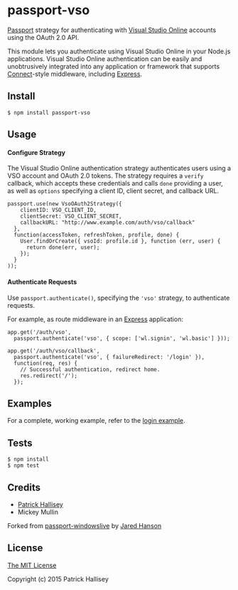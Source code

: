 # passport-vso


[Passport](https://github.com/jaredhanson/passport) strategy for authenticating
with [Visual Studio Online](http://www.visualstudio.com/) accounts using the OAuth 2.0 API.

This module lets you authenticate using Visual Studio Online in your Node.js 
applications. Visual Studio Online authentication can be easily and unobtrusively
integrated into any application or framework that supports
[Connect](http://www.senchalabs.org/connect/)-style middleware, including
[Express](http://expressjs.com/).

## Install

    $ npm install passport-vso

## Usage

#### Configure Strategy

The Visual Studio Online authentication strategy authenticates users using a VSO
account and OAuth 2.0 tokens.  The strategy requires a `verify` callback,
which accepts these credentials and calls `done` providing a user, as well as
`options` specifying a client ID, client secret, and callback URL.

    passport.use(new VsoOAuth2Strategy({
        clientID: VSO_CLIENT_ID,
        clientSecret: VSO_CLIENT_SECRET,
        callbackURL: "http://www.example.com/auth/vso/callback"
      },
      function(accessToken, refreshToken, profile, done) {
        User.findOrCreate({ vsoId: profile.id }, function (err, user) {
          return done(err, user);
        });
      }
    ));

#### Authenticate Requests

Use `passport.authenticate()`, specifying the `'vso'` strategy, to
authenticate requests.

For example, as route middleware in an [Express](http://expressjs.com/)
application:

    app.get('/auth/vso',
      passport.authenticate('vso', { scope: ['wl.signin', 'wl.basic'] }));

    app.get('/auth/vso/callback', 
      passport.authenticate('vso', { failureRedirect: '/login' }),
      function(req, res) {
        // Successful authentication, redirect home.
        res.redirect('/');
      });

## Examples

For a complete, working example, refer to the [login example](https://github.com/hallipr/passport-vso/tree/master/examples/login).

## Tests

    $ npm install
    $ npm test

## Credits

  - [Patrick Hallisey](http://github.com/hallipr)
  - Mickey Mullin
  
Forked from [passport-windowslive](https://github.com/jaredhanson/passport-vso) by [Jared Hanson](https://github.com/jaredhanson)

## License

[The MIT License](http://opensource.org/licenses/MIT)

Copyright (c) 2015 Patrick Hallisey
